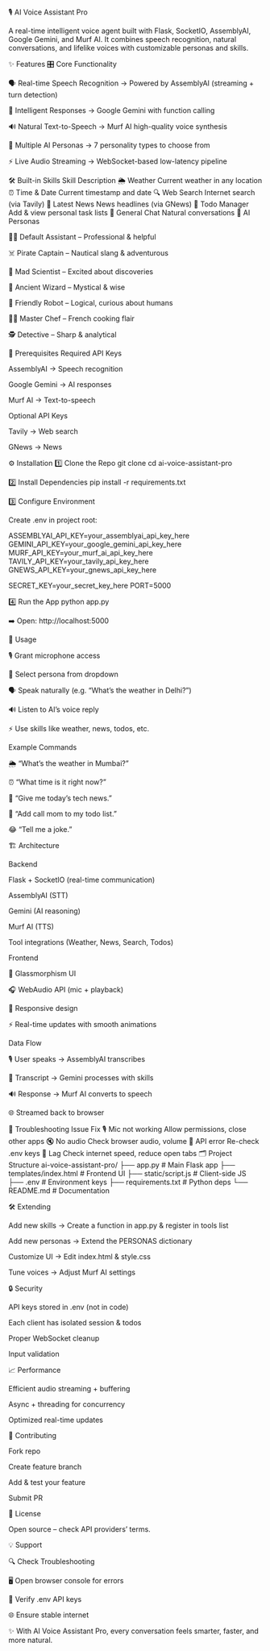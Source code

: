 🎙️ AI Voice Assistant Pro

A real-time intelligent voice agent built with Flask, SocketIO, AssemblyAI, Google Gemini, and Murf AI.
It combines speech recognition, natural conversations, and lifelike voices with customizable personas and skills.

✨ Features
🎛 Core Functionality

🗣 Real-time Speech Recognition → Powered by AssemblyAI (streaming + turn detection)

🤖 Intelligent Responses → Google Gemini with function calling

🔊 Natural Text-to-Speech → Murf AI high-quality voice synthesis

👤 Multiple AI Personas → 7 personality types to choose from

⚡ Live Audio Streaming → WebSocket-based low-latency pipeline

🛠 Built-in Skills
Skill	Description
🌦 Weather	Current weather in any location
⏰ Time & Date	Current timestamp and date
🔍 Web Search	Internet search (via Tavily)
📰 Latest News	News headlines (via GNews)
📝 Todo Manager	Add & view personal task lists
💬 General Chat	Natural conversations
👤 AI Personas

🧑‍💼 Default Assistant – Professional & helpful

☠️ Pirate Captain – Nautical slang & adventurous

🔬 Mad Scientist – Excited about discoveries

🧙 Ancient Wizard – Mystical & wise

🤖 Friendly Robot – Logical, curious about humans

👨‍🍳 Master Chef – French cooking flair

🕵️ Detective – Sharp & analytical

🔑 Prerequisites
Required API Keys

AssemblyAI
 → Speech recognition

Google Gemini
 → AI responses

Murf AI
 → Text-to-speech

Optional API Keys

Tavily
 → Web search

GNews
 → News

⚙️ Installation
1️⃣ Clone the Repo
git clone <repository-url>
cd ai-voice-assistant-pro

2️⃣ Install Dependencies
pip install -r requirements.txt

3️⃣ Configure Environment

Create .env in project root:

ASSEMBLYAI_API_KEY=your_assemblyai_api_key_here
GEMINI_API_KEY=your_google_gemini_api_key_here
MURF_API_KEY=your_murf_ai_api_key_here
TAVILY_API_KEY=your_tavily_api_key_here
GNEWS_API_KEY=your_gnews_api_key_here

SECRET_KEY=your_secret_key_here
PORT=5000

4️⃣ Run the App
python app.py


➡️ Open: http://localhost:5000

🎤 Usage

🎙 Grant microphone access

👤 Select persona from dropdown

🗣 Speak naturally (e.g. “What’s the weather in Delhi?”)

🔊 Listen to AI’s voice reply

⚡ Use skills like weather, news, todos, etc.

Example Commands

🌦 “What’s the weather in Mumbai?”

⏰ “What time is it right now?”

📰 “Give me today’s tech news.”

📝 “Add call mom to my todo list.”

😂 “Tell me a joke.”

🏗 Architecture

Backend

Flask + SocketIO (real-time communication)

AssemblyAI (STT)

Gemini (AI reasoning)

Murf AI (TTS)

Tool integrations (Weather, News, Search, Todos)

Frontend

🎨 Glassmorphism UI

🎧 WebAudio API (mic + playback)

📱 Responsive design

⚡ Real-time updates with smooth animations

Data Flow

🎙 User speaks → AssemblyAI transcribes

🧠 Transcript → Gemini processes with skills

🔊 Response → Murf AI converts to speech

🌐 Streamed back to browser

🐞 Troubleshooting
Issue	Fix
🎙 Mic not working	Allow permissions, close other apps
🔇 No audio	Check browser audio, volume
🔑 API error	Re-check .env keys
🐢 Lag	Check internet speed, reduce open tabs
🗂 Project Structure
ai-voice-assistant-pro/
├── app.py               # Main Flask app
├── templates/index.html # Frontend UI
├── static/script.js     # Client-side JS
├── .env                 # Environment keys
├── requirements.txt     # Python deps
└── README.md            # Documentation

🛠 Extending

Add new skills → Create a function in app.py & register in tools list

Add new personas → Extend the PERSONAS dictionary

Customize UI → Edit index.html & style.css

Tune voices → Adjust Murf AI settings

🔒 Security

API keys stored in .env (not in code)

Each client has isolated session & todos

Proper WebSocket cleanup

Input validation

📈 Performance

Efficient audio streaming + buffering

Async + threading for concurrency

Optimized real-time updates

🤝 Contributing

Fork repo

Create feature branch

Add & test your feature

Submit PR

📜 License

Open source – check API providers’ terms.

💡 Support

🔍 Check Troubleshooting

🖥 Open browser console for errors

🔑 Verify .env API keys

🌐 Ensure stable internet

✨ With AI Voice Assistant Pro, every conversation feels smarter, faster, and more natural.